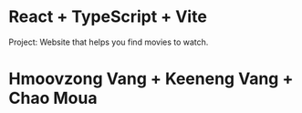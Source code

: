 # React + TypeScript + Vite

Project: Website that helps you find movies to watch.

# Hmoovzong Vang + Keeneng Vang + Chao Moua
